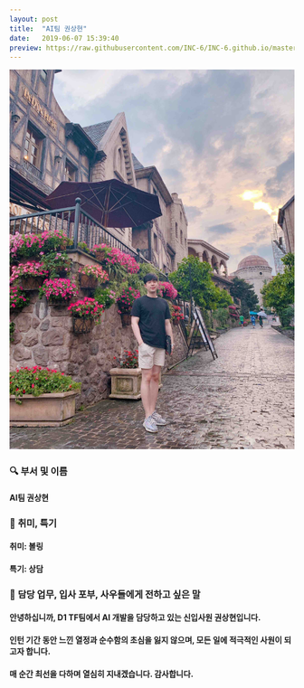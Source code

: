 ```yaml
---
layout: post
title:  "AI팀 권상현"
date:   2019-06-07 15:39:40
preview: https://raw.githubusercontent.com/INC-6/INC-6.github.io/master/_asset/%EB%8F%99%EA%B8%B0%EC%82%AC%EC%A7%84/191907.jpg
---
```


![Picture 1](https://raw.githubusercontent.com/INC-6/INC-6.github.io/master/_asset/%EC%85%80%EC%B9%B4/%EA%B6%8C%EC%83%81%ED%98%84.jpg)

### 🔍 **부서 및 이름**
    
#### AI팀 권상현

### 🔔 **취미, 특기**

#### 취미: 볼링
   
#### 특기: 상담

### 🔔 **담당 업무, 입사 포부, 사우들에게 전하고 싶은 말**

#### 안녕하십니까, D1 TF팀에서 AI 개발을 담당하고 있는 신입사원 권상현입니다.

#### 인턴 기간 동안 느낀 열정과 순수함의 초심을 잃지 않으며, 모든 일에 적극적인 사원이 되고자 합니다.

#### 매 순간 최선을 다하며 열심히 지내겠습니다. 감사합니다.
